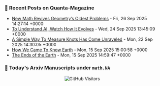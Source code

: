 ### 📝 Recent Posts on Quanta-Magazine
<!-- quanta starts -->
* <a href="https://www.quantamagazine.org/new-math-revives-geometrys-oldest-problems-20250926/">New Math Revives Geometry’s Oldest Problems</a> - Fri, 26 Sep 2025 14:27:14 +0000
* <a href="https://www.quantamagazine.org/to-understand-ai-watch-how-it-evolves-20250924/">To Understand AI, Watch How It Evolves</a> - Wed, 24 Sep 2025 13:45:09 +0000
* <a href="https://www.quantamagazine.org/a-simple-way-to-measure-knots-has-come-unraveled-20250922/">A Simple Way To Measure Knots Has Come Unraveled</a> - Mon, 22 Sep 2025 14:30:05 +0000
* <a href="https://www.quantamagazine.org/how-we-came-to-know-earth-20250915/">How We Came To Know Earth</a> - Mon, 15 Sep 2025 15:00:58 +0000
* <a href="https://www.quantamagazine.org/photos-capture-the-extreme-beautiful-work-of-climate-science-20250915/">The Ends of the Earth</a> - Mon, 15 Sep 2025 14:59:47 +0000
<!-- quanta ends -->


### 📝 Today's Arxiv Manuscripts under ``math.NA``
<!-- arxiv-math-na starts -->

<!-- arxiv-math-na ends -->

<div align="center">
  
![GitHub Visitors](https://api.visitorbadge.io/api/visitors?path=https%3A%2F%2Fgithub.com%2Flowrank&label=profile%20views&labelColor=%231e1e2e&countColor=%23cba6f7)



</div>
